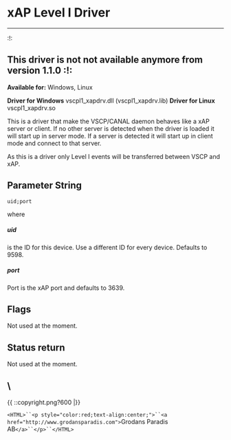 # xAP Level I Driver

----
:!:

**This driver is not not available anymore from version 1.1.0**
:!:
---- 

**Available for:** Windows, Linux

**Driver for Windows** vscpl1_xapdrv.dll (vscpl1_xapdrv.lib)
**Driver for Linux** vscpl1_xapdrv.so 

This is a driver that make the VSCP/CANAL daemon behaves like a xAP server or client. If no other server is detected when the driver is loaded it will start up in server mode. If a server is detected it will start up in client mode and connect to that server.

As this is a driver only Level I events will be transferred between VSCP and xAP. 

## Parameter String

    uid;port

where

##### uid

is the ID for this device. Use a different ID for every device. Defaults to 9598. 

##### port

Port is the xAP port and defaults to 3639.

## Flags

Not used at the moment. 

##  Status return

Not used at the moment.


\\ 
----
{{  ::copyright.png?600  |}}

`<HTML>``<p style="color:red;text-align:center;">``<a href="http://www.grodansparadis.com">`Grodans Paradis AB`</a>``</p>``</HTML>`
